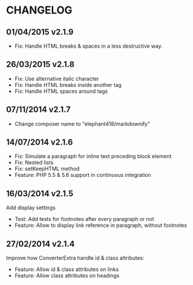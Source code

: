 CHANGELOG
==============


01/04/2015 v2.1.9
--------------

 * Fix: Handle HTML breaks & spaces in a less destructive way.


26/03/2015 v2.1.8
--------------

 * Fix: Use alternative italic character
 * Fix: Handle HTML breaks inside another tag
 * Fix: Handle HTML spaces around tags


07/11/2014 v2.1.7
--------------

 * Change composer name to "elephant418/markdownify"


14/07/2014 v2.1.6
--------------

 * Fix: Simulate a paragraph for inline text preceding block element
 * Fix: Nested lists
 * Fix: setKeepHTML method
 * Feature: PHP 5.5 & 5.6 support in continuous integration


16/03/2014 v2.1.5
--------------

Add display settings

 * Test: Add tests for footnotes after every paragraph or not
 * Feature: Allow to display link reference in paragraph, without footnotes


27/02/2014 v2.1.4
--------------

Improve how ConverterExtra handle id & class attributes:

 * Feature: Allow id & class attributes on links
 * Feature: Allow class attributes on headings